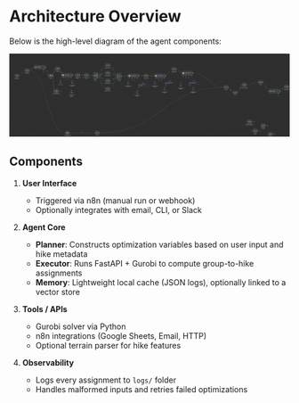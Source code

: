 # Architecture Overview

Below is the high-level diagram of the agent components:

![Agent Architecture](architecture-diagram.png)

## Components

1. **User Interface**  
   - Triggered via n8n (manual run or webhook)  
   - Optionally integrates with email, CLI, or Slack  

2. **Agent Core**  
   - **Planner**: Constructs optimization variables based on user input and hike metadata  
   - **Executor**: Runs FastAPI + Gurobi to compute group-to-hike assignments  
   - **Memory**: Lightweight local cache (JSON logs), optionally linked to a vector store  

3. **Tools / APIs**  
   - Gurobi solver via Python  
   - n8n integrations (Google Sheets, Email, HTTP)  
   - Optional terrain parser for hike features  

4. **Observability**  
   - Logs every assignment to `logs/` folder  
   - Handles malformed inputs and retries failed optimizations  
